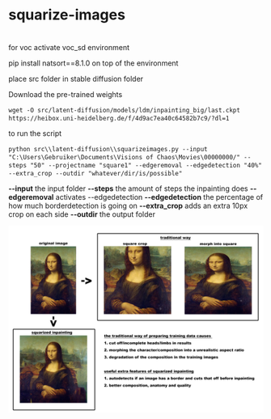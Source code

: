 # squarize-images

#

for voc activate voc_sd environment

pip install natsort==8.1.0  on top of the environment

place src folder in stable diffusion folder

Download the pre-trained weights

```
wget -O src/latent-diffusion/models/ldm/inpainting_big/last.ckpt https://heibox.uni-heidelberg.de/f/4d9ac7ea40c64582b7c9/?dl=1
```
to run the script

```
python src\\latent-diffusion\\squarizeimages.py --input "C:\Users\Gebruiker\Documents\Visions of Chaos\Movies\00000000/" --steps "50" --projectname "square1" --edgeremoval --edgedetection "40%" --extra_crop --outdir "whatever/dir/is/possible"
```
**--input** the input folder
**--steps** the amount of steps the inpainting does
**--edgeremoval** activates --edgedetection
**--edgedetection** the percentage of how much borderdetection is going on
**--extra_crop** adds an extra 10px crop on each side 
**--outdir** the output folder

![](demo.png)
